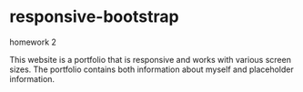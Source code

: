 # responsive-bootstrap
homework 2

This website is a portfolio that is responsive and works with various screen sizes. The portfolio contains both information about myself and placeholder information.